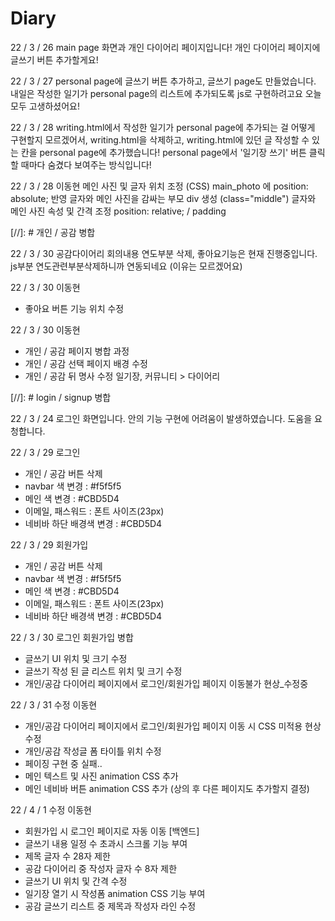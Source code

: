 # Diary

22 / 3 / 26
main page 화면과
개인 다이어리 페이지입니다!
개인 다이어리 페이지에 글쓰기 버튼 추가할게요!

22 / 3 / 27
personal page에 글쓰기 버튼 추가하고,
글쓰기 page도 만들었습니다.
내일은 작성한 일기가 personal page의 리스트에 추가되도록 js로 구현하려고요
오늘 모두 고생하셨어요!

22 / 3 / 28
writing.html에서 작성한 일기가 personal page에 추가되는 걸 어떻게 구현할지 모르겠어서,
writing.html을 삭제하고, writing.html에 있던 글 작성할 수 있는 칸을 personal page에 추가했습니다!
personal page에서 '일기장 쓰기' 버튼 클릭할 때마다 숨겼다 보여주는 방식입니다!

22 / 3 / 28 이동현
메인 사진 및 글자 위치 조정 (CSS)
main_photo 에 position: absolute; 반영
글자와 메인 사진을 감싸는 부모 div 생성 (class="middle")
글자와 메인 사진 속성 및 간격 조정 position: relative; / padding

[//]: # 개인 / 공감 병합

22 / 3 / 30 공감다이어리 회의내용 연도부분 삭제, 좋아요기능은 현재 진행중입니다. js부분 연도관련부분삭제하니까 연동되네요 (이유는 모르겠어요)

22 / 3 / 30 이동현
- 좋아요 버튼 기능 위치 수정

22 / 3 / 30 이동현
- 개인 / 공감 페이지 병합 과정
- 개인 / 공감 선택 페이지 배경 수정
- 개인 / 공감 뒤 명사 수정 일기장, 커뮤니티 > 다이어리

[//]: #  login / signup 병합

22 / 3 / 24
로그인 화면입니다.
안의 기능 구현에 어려움이 발생하였습니다. 도움을 요청합니다.

22 / 3 / 29 로그인
- 개인 / 공감 버튼 삭제
- navbar 색 변경 : #f5f5f5
- 메인 색 변경 : #CBD5D4
- 이메일, 패스워드 : 폰트 사이즈(23px)
- 네비바 하단 배경색 변경 : #CBD5D4

22 / 3 / 29 회원가입
- 개인 / 공감 버튼 삭제
- navbar 색 변경 : #f5f5f5
- 메인 색 변경 : #CBD5D4
- 이메일, 패스워드 : 폰트 사이즈(23px)
- 네비바 하단 배경색 변경 : #CBD5D4

22 / 3 / 30 로그인 회원가입 병합
- 글쓰기 UI 위치 및 크기 수정
- 글쓰기 작성 된 글 리스트 위치 및 크기 수정
- 개인/공감 다이어리 페이지에서 로그인/회원가입 페이지 이동불가 현상_수정중
 
22 / 3 / 31 수정 이동현
- 개인/공감 다이어리 페이지에서 로그인/회원가입 페이지 이동 시 CSS 미적용 현상 수정
- 개인/공감 작성글 폼 타이틀 위치 수정
- 페이징 구현 중 실패..
- 메인 텍스트 및 사진 animation CSS 추가
- 메인 네비바 버튼 animation CSS 추가 (상의 후 다른 페이지도 추가할지 결정)

22 / 4 / 1 수정 이동현
- 회원가입 시 로그인 페이지로 자동 이동 [백엔드]
- 글쓰기 내용 일정 수 초과시 스크롤 기능 부여
- 제목 글자 수 28자 제한
- 공감 다이어리 중 작성자 글자 수 8자 제한
- 글쓰기 UI 위치 및 간격 수정
- 일기장 열기 시 작성폼 animation CSS 기능 부여
- 공감 글쓰기 리스트 중 제목과 작성자 라인 수정
